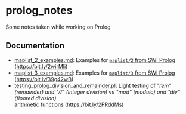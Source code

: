 # prolog_notes
Some notes taken while working on Prolog

## Documentation

- [maplist_2_examples.md](maplist_2_examples.md):
  Examples for [`maplist/2` from SWI Prolog](https://www.swi-prolog.org/pldoc/man?predicate=maplist%2f2)
  (https://bit.ly/2wirMli)
- [maplist_3_examples.md](maplist_3_examples.md): 
  Examples for [`maplist/3` from SWI Prolog](https://www.swi-prolog.org/pldoc/doc_for?object=maplist/3)
  (https://bit.ly/39g42wB)
- [testing_prolog_division_and_remainder.pl](testing_prolog_division_and_remainder.pl): 
  Light testing of _"rem" (remainder) and "//" (integer division)_ vs _"mod" (modulo) and "div" (floored division)_  
  [arithmetic functions](https://www.swi-prolog.org/pldoc/man?section=functions) (https://bit.ly/2PRddMs)
